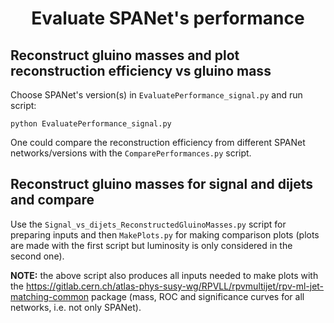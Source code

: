 # <div align='center'>Evaluate SPANet's performance</div>

## Reconstruct gluino masses and plot reconstruction efficiency vs gluino mass

Choose SPANet's version(s) in ```EvaluatePerformance_signal.py``` and run script:

```
python EvaluatePerformance_signal.py
```

One could compare the reconstruction efficiency from different SPANet networks/versions with the ```ComparePerformances.py``` script.

## Reconstruct gluino masses for signal and dijets and compare 

Use the ```Signal_vs_dijets_ReconstructedGluinoMasses.py``` script for preparing inputs and then ```MakePlots.py``` for making comparison plots (plots are made with the first script but luminosity is only considered in the second one).

**NOTE:** the above script also produces all inputs needed to make plots with the https://gitlab.cern.ch/atlas-phys-susy-wg/RPVLL/rpvmultijet/rpv-ml-jet-matching-common package (mass, ROC and significance curves for all networks, i.e. not only SPANet).

